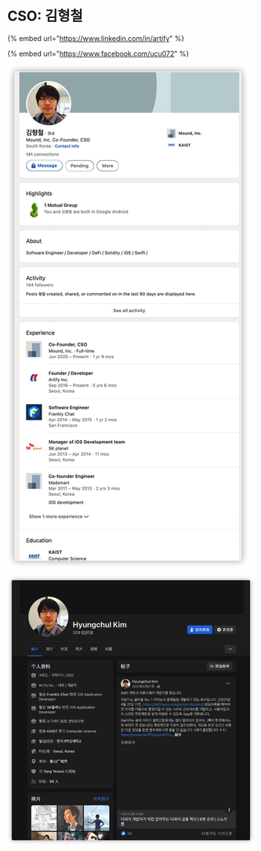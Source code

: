 # CSO: 김형철

{% embed url="https://www.linkedin.com/in/artify" %}

{% embed url="https://www.facebook.com/ucu072" %}

![](<../../.gitbook/assets/iShot2022-02-01 00.35.17.jpg>)

![](<../../.gitbook/assets/iShot2022-02-01 00.38.38.jpg>)

